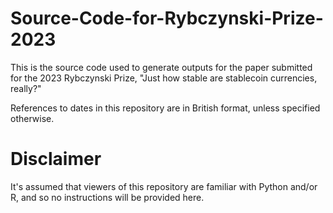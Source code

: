 # Source-Code-for-Rybczynski-Prize-2023
This is the source code used to generate outputs for the paper submitted for the 2023 Rybczynski Prize, "Just how stable are stablecoin currencies, really?"

References to dates in this repository are in British format, unless specified otherwise. 

# Disclaimer
It's assumed that viewers of this repository are familiar with Python and/or R, and so no instructions will be provided here. 
